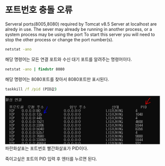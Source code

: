 # 포트번호 충돌 오류

Serveral ports(8005,8080) required by Tomcat v8.5 Server at localhost are alredy in use. The sever may already be running in another process, or a system process may be using the port To start this server you will need to stop the other process or change the port number(s).

```cmd
netstat -ano
```

해당 명령어는 모든 연결 포트와 수신 대기 포트를 알려주는 명령어이다.

```cmd
netstat -ano | findstr 8080
```

해당 명령어는 8080포트를 찾아서 8080포트만 표시된다.

```cmd
taskkill /f /pid (PID값)
```

![Alt text](/assets/포트충돌.png)
파란화살표는 포트번호 빨간화살표가 PID이다.

죽이고싶은 포트의 PID 입력 후 엔터를 누르면 된다.
